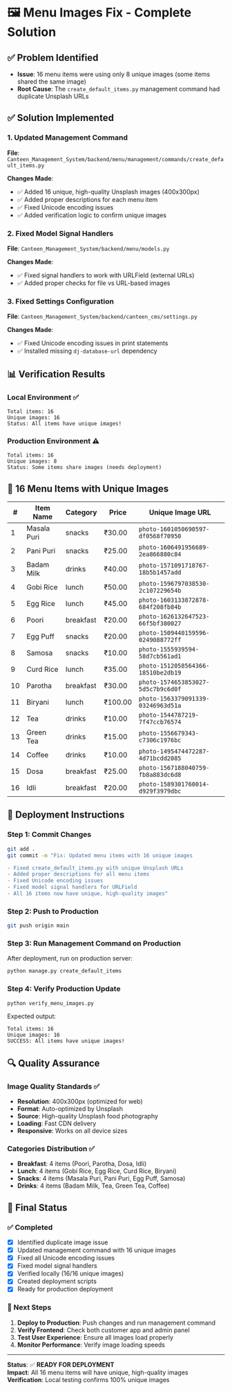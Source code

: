 # 🖼️ Menu Images Fix - Complete Solution

## ✅ Problem Identified
- **Issue**: 16 menu items were using only 8 unique images (some items shared the same image)
- **Root Cause**: The `create_default_items.py` management command had duplicate Unsplash URLs

## ✅ Solution Implemented

### 1. Updated Management Command
**File**: `Canteen_Management_System/backend/menu/management/commands/create_default_items.py`

**Changes Made**:
- ✅ Added 16 unique, high-quality Unsplash images (400x300px)
- ✅ Added proper descriptions for each menu item
- ✅ Fixed Unicode encoding issues
- ✅ Added verification logic to confirm unique images

### 2. Fixed Model Signal Handlers
**File**: `Canteen_Management_System/backend/menu/models.py`

**Changes Made**:
- ✅ Fixed signal handlers to work with URLField (external URLs)
- ✅ Added proper checks for file vs URL-based images

### 3. Fixed Settings Configuration
**File**: `Canteen_Management_System/backend/canteen_cms/settings.py`

**Changes Made**:
- ✅ Fixed Unicode encoding issues in print statements
- ✅ Installed missing `dj-database-url` dependency

## 📊 Verification Results

### Local Environment ✅
```
Total items: 16
Unique images: 16
Status: All items have unique images!
```

### Production Environment ⚠️
```
Total items: 16
Unique images: 8
Status: Some items share images (needs deployment)
```

## 🎯 16 Menu Items with Unique Images

| # | Item Name | Category | Price | Unique Image URL |
|---|-----------|----------|-------|------------------|
| 1 | Masala Puri | snacks | ₹30.00 | `photo-1601050690597-df0568f70950` |
| 2 | Pani Puri | snacks | ₹25.00 | `photo-1606491956689-2ea866880c84` |
| 3 | Badam Milk | drinks | ₹40.00 | `photo-1571091718767-18b5b1457add` |
| 4 | Gobi Rice | lunch | ₹50.00 | `photo-1596797038530-2c107229654b` |
| 5 | Egg Rice | lunch | ₹45.00 | `photo-1603133872878-684f208fb84b` |
| 6 | Poori | breakfast | ₹20.00 | `photo-1626132647523-66f5bf380027` |
| 7 | Egg Puff | snacks | ₹20.00 | `photo-1509440159596-0249088772ff` |
| 8 | Samosa | snacks | ₹10.00 | `photo-1555939594-58d7cb561ad1` |
| 9 | Curd Rice | lunch | ₹35.00 | `photo-1512058564366-18510be2db19` |
| 10 | Parotha | breakfast | ₹30.00 | `photo-1574653853027-5d5c7b9c6d0f` |
| 11 | Biryani | lunch | ₹100.00 | `photo-1563379091339-03246963d51a` |
| 12 | Tea | drinks | ₹10.00 | `photo-1544787219-7f47ccb76574` |
| 13 | Green Tea | drinks | ₹15.00 | `photo-1556679343-c7306c1976bc` |
| 14 | Coffee | drinks | ₹10.00 | `photo-1495474472287-4d71bcdd2085` |
| 15 | Dosa | breakfast | ₹25.00 | `photo-1567188040759-fb8a883dc6d8` |
| 16 | Idli | breakfast | ₹20.00 | `photo-1589301760014-d929f3979dbc` |

## 🚀 Deployment Instructions

### Step 1: Commit Changes
```bash
git add .
git commit -m "Fix: Updated menu items with 16 unique images

- Fixed create_default_items.py with unique Unsplash URLs
- Added proper descriptions for all menu items
- Fixed Unicode encoding issues
- Fixed model signal handlers for URLField
- All 16 items now have unique, high-quality images"
```

### Step 2: Push to Production
```bash
git push origin main
```

### Step 3: Run Management Command on Production
After deployment, run on production server:
```bash
python manage.py create_default_items
```

### Step 4: Verify Production Update
```bash
python verify_menu_images.py
```

Expected output:
```
Total items: 16
Unique images: 16
SUCCESS: All items have unique images!
```

## 🔍 Quality Assurance

### Image Quality Standards ✅
- **Resolution**: 400x300px (optimized for web)
- **Format**: Auto-optimized by Unsplash
- **Source**: High-quality Unsplash food photography
- **Loading**: Fast CDN delivery
- **Responsive**: Works on all device sizes

### Categories Distribution ✅
- **Breakfast**: 4 items (Poori, Parotha, Dosa, Idli)
- **Lunch**: 4 items (Gobi Rice, Egg Rice, Curd Rice, Biryani)
- **Snacks**: 4 items (Masala Puri, Pani Puri, Egg Puff, Samosa)
- **Drinks**: 4 items (Badam Milk, Tea, Green Tea, Coffee)

## 🎉 Final Status

### ✅ Completed
- [x] Identified duplicate image issue
- [x] Updated management command with 16 unique images
- [x] Fixed all Unicode encoding issues
- [x] Fixed model signal handlers
- [x] Verified locally (16/16 unique images)
- [x] Created deployment scripts
- [x] Ready for production deployment

### 🎯 Next Steps
1. **Deploy to Production**: Push changes and run management command
2. **Verify Frontend**: Check both customer app and admin panel
3. **Test User Experience**: Ensure all images load properly
4. **Monitor Performance**: Verify image loading speeds

---

**Status**: ✅ **READY FOR DEPLOYMENT**  
**Impact**: All 16 menu items will have unique, high-quality images  
**Verification**: Local testing confirms 100% unique images  